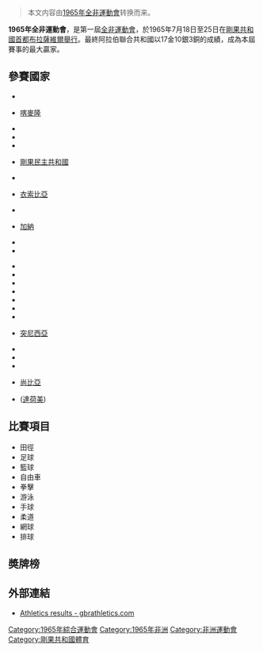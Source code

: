 > 本文内容由[1965年全非運動會](https://zh.wikipedia.org/wiki/1965年全非運動會)转换而来。


**1965年全非運動會**，是第一屆[全非運動會](https://zh.wikipedia.org/wiki/全非運動會 "wikilink")，於1965年7月18日至25日在[剛果共和國首都](https://zh.wikipedia.org/wiki/剛果共和國 "wikilink")[布拉薩維爾舉行](https://zh.wikipedia.org/wiki/布拉薩維爾 "wikilink")。最終阿拉伯聯合共和國以17金10銀3銅的成績，成為本屆賽事的最大贏家。

## 參賽國家

  -
  - [喀麥隆](https://zh.wikipedia.org/wiki/1965年全非運動會喀麥隆代表團 "wikilink")

  -
  -
  -
  - [剛果民主共和國](https://zh.wikipedia.org/wiki/1965年全非運動會剛果民主共和國代表團 "wikilink")

<!-- end list -->

  -
  - [衣索比亞](https://zh.wikipedia.org/wiki/1965年全非運動會衣索比亞代表團 "wikilink")

  -
  - [加納](https://zh.wikipedia.org/wiki/1965年全非運動會加納代表團 "wikilink")

  -
  -
<!-- end list -->

  -
  -
  -
  -
  -
  -
  -
<!-- end list -->

  - [突尼西亞](https://zh.wikipedia.org/wiki/1965年全非運動會突尼西亞代表團 "wikilink")

  -
  -
  -
  - [尚比亞](https://zh.wikipedia.org/wiki/1965年全非運動會尚比亞代表團 "wikilink")

  - ([達荷美](https://zh.wikipedia.org/wiki/達荷美 "wikilink"))

## 比賽項目

  - 田徑
  - 足球
  - 籃球
  - 自由車
  - 拳擊
  - 游泳
  - 手球
  - 柔道
  - 網球
  - 排球

## 奬牌榜

## 外部連結

  - [Athletics results - gbrathletics.com](http://www.gbrathletics.com/ic/afg.htm)

[Category:1965年綜合運動會](https://zh.wikipedia.org/wiki/Category:1965年綜合運動會 "wikilink") [Category:1965年非洲](https://zh.wikipedia.org/wiki/Category:1965年非洲 "wikilink") [Category:非洲運動會](https://zh.wikipedia.org/wiki/Category:非洲運動會 "wikilink") [Category:剛果共和國體育](https://zh.wikipedia.org/wiki/Category:剛果共和國體育 "wikilink")